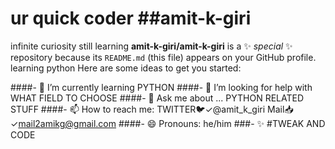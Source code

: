 # ur quick coder ##amit-k-giri
infinite curiosity 
still learning 
**amit-k-giri/amit-k-giri** is a ✨ _special_ ✨ repository because its `README.md` (this file) appears on your GitHub profile.
learning python 
Here are some ideas to get you started:


####- 🌱 I’m currently learning PYTHON 
####- 🤔 I’m looking for help with WHAT FIELD TO CHOOSE
####- 💬 Ask me about ... PYTHON RELATED STUFF
####- 📫 How to reach me: TWITTER🐦✓@amit_k_giri
                      Mail📥✓mail2amikg@gmail.com
####- 😄 Pronouns: he/him
###- ✨ #TWEAK AND CODE 

